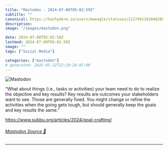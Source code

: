 ```yaml
---
title: "Mastodon - 2024-07-08T05:02:59Z"
subtitle: ""
canonical: https://hachyderm.io/users/mweagle/statuses/112749116104628801
description:
image: "/images/mastodon.png"

date: 2024-07-08T05:02:59Z
lastmod: 2024-07-08T05:02:59Z
image: ""
tags: ["Social Media"]

categories: ["mastodon"]
# generated: 2025-05-22T22:29:20-07:00
---
```

![Mastodon](/images/mastodon.png)

<p>“What about things (i.e., tasks or activities) your team need to do to realize the objective and key results? Key results are outcomes your stakeholders want to see. Those are generally fixed. You might change or refine the activities when the going gets tough, but should generally keep the goals and key results the same.”</p><p><a href="https://www.subbu.org/articles/2024/goal-crafting/" target="_blank" rel="nofollow noopener noreferrer" translate="no"><span class="invisible">https://www.</span><span class="ellipsis">subbu.org/articles/2024/goal-c</span><span class="invisible">rafting/</span></a></p>


###### [Mastodon Source 🐘](https://hachyderm.io/@mweagle/112749116104628801)

___
